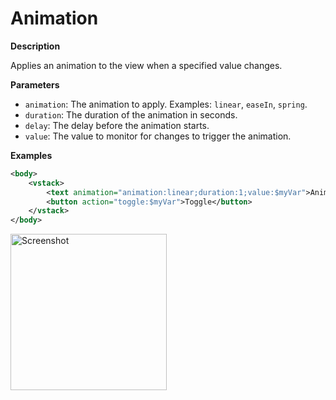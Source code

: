 # Animation

**Description**

Applies an animation to the view when a specified value changes.

**Parameters**

- `animation`: The animation to apply. Examples: `linear`, `easeIn`, `spring`.
- `duration`: The duration of the animation in seconds.
- `delay`: The delay before the animation starts.
- `value`: The value to monitor for changes to trigger the animation.

**Examples**

```xml
<body>
    <vstack>
        <text animation="animation:linear;duration:1;value:$myVar">Animate me</text>
        <button action="toggle:$myVar">Toggle</button>
    </vstack>
</body>
```
<img src="/Screenshots/Modifiers/Other/animation_1.png" width="250" alt="Screenshot">
